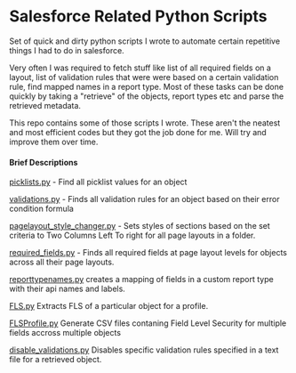 # Salesforce Related Python Scripts
Set of quick and dirty python scripts I wrote to automate certain repetitive  things I had to do in salesforce.

Very often I was required to fetch stuff like list of all required fields on a layout, list of validation rules that were were based on a certain validation rule, find mapped names in a report type. 
Most of these tasks can be done quickly by taking a "retrieve" of the objects, report types etc  and parse the retrieved metadata. 

This repo contains some of those scripts I wrote. These aren't the neatest and most efficient codes but they got the job done for me. Will try and improve them over time.

#### Brief Descriptions  
[picklists.py](https://github.com/NH1922/Salesforce-related-python-scripts/blob/master/Picklists.py) - Find all picklist values for an object

[validations.py](https://github.com/NH1922/Salesforce-related-python-scripts/blob/master/validations.py) - Finds all validation rules for an object based on their error condition formula 

[pagelayout_style_changer.py](https://github.com/NH1922/Salesforce-related-python-scripts/blob/master/pagelayout_style_changer.py) - Sets styles of sections based on the set criteria to Two Columns Left To right for all page layouts in a folder.

[required_fields.py](https://github.com/NH1922/Salesforce-related-python-scripts/blob/master/required_fields.py) - Finds all required fields at page layout levels for objects across all their page layouts. 

[reporttypenames.py](https://github.com/NH1922/Salesforce-related-python-scripts/blob/master/Reports/reporttypenames.py) creates a mapping of fields in a custom report type with their api names and labels. 

[FLS.py](https://github.com/NH1922/Salesforce-related-python-scripts/blob/master/FLS.py) Extracts FLS of a particular object for a profile. 

[FLSProfile.py](https://github.com/NH1922/Salesforce-related-python-scripts/blob/master/FLSProfile.py) Generate CSV files contaning Field Level Security for multiple fields accross multiple objects

[disable_validations.py](https://github.com/NH1922/Salesforce-related-python-scripts/blob/master/disable_validations.py) Disables specific validation rules specified in a text file for a retrieved object. 

